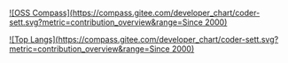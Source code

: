 [![OSS Compass](https://compass.gitee.com/developer_chart/coder-sett.svg?metric=contribution_overview&range=Since 2000)](https://compass.gitee.com/developer/coder-sett#contribution_overview)

[![Top Langs](https://compass.gitee.com/developer_chart/coder-sett.svg?metric=contribution_overview&range=Since 2000)](https://github.com/anuraghazra/github-readme-stats)
